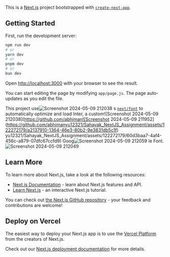 This is a [Next.js](https://nextjs.org/) project bootstrapped with [`create-next-app`](https://github.com/vercel/next.js/tree/canary/packages/create-next-app).

## Getting Started

First, run the development server:

```bash
npm run dev
# or
yarn dev
# or
pnpm dev
# or
bun dev
```

Open [http://localhost:3000](http://localhost:3000) with your browser to see the result.

You can start editing the page by modifying `app/page.js`. The page auto-updates as you edit the file.

This project use![Screenshot 2024-05-09 212038](https://github.com/abhimanyu12321/Sahayak_NextJS_Assignment/assets/122272179/9a0d3bae-2c6b-488b-a61e-d3996bb02edc)
s [`next/font`](https://nextjs.org/docs/basic-features/font-optimization) to automatically optimize and load Inter, a custom![Screenshot 2024-05-09 212038](https://github.com/abhiman![Screenshot 2024-05-09 211952](https://github.com/abhimanyu12321/Sahayak_NextJS_Assignment/assets/122272179/a2137910-1364-46e3-80b2-9e3831db5c1f)
yu12321/Sahayak_NextJS_Assignment/assets/122272179/60d3baa7-4af4-456c-a879-07dfc67ccfd9)
 Goog![Screenshot 2024-05-09 212059](https://github.com/abhimanyu12321/Sahayak_NextJS_Assignment/assets/122272179/583ae8e1-0cec-41a0-b565-5590f4875d00)
le Font.
![Screenshot 2024-05-09 212049](https://github.com/abhimanyu12321/Sahayak_NextJS_Assignment/assets/122272179/ce958f2f-ace3-4bef-8b2b-c4e120239d60)

## Learn More

To learn more about Next.js, take a look at the following resources:

- [Next.js Documentation](https://nextjs.org/docs) - learn about Next.js features and API.
- [Learn Next.js](https://nextjs.org/learn) - an interactive Next.js tutorial.

You can check out [the Next.js GitHub repository](https://github.com/vercel/next.js/) - your feedback and contributions are welcome!

## Deploy on Vercel

The easiest way to deploy your Next.js app is to use the [Vercel Platform](https://vercel.com/new?utm_medium=default-template&filter=next.js&utm_source=create-next-app&utm_campaign=create-next-app-readme) from the creators of Next.js.

Check out our [Next.js deployment documentation](https://nextjs.org/docs/deployment) for more details.
